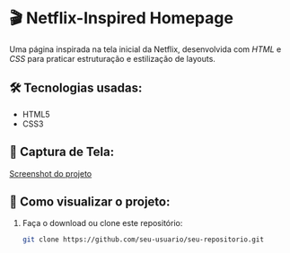 # 🎬 Netflix-Inspired Homepage

Uma página inspirada na tela inicial da Netflix, desenvolvida com *HTML* e *CSS* para praticar estruturação e estilização de layouts.

## 🛠 Tecnologias usadas:
- HTML5
- CSS3

## 📸 Captura de Tela:
[Screenshot do projeto](https://github.com/user-attachments/assets/cadd6e7e-36ac-48cc-9488-4395668c83fa)

## 🚀 Como visualizar o projeto:
1. Faça o download ou clone este repositório:
   ```bash
   git clone https://github.com/seu-usuario/seu-repositorio.git 
